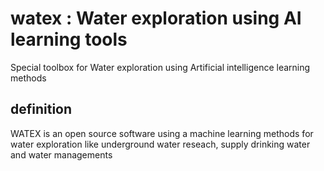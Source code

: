 # watex : Water exploration using AI learning tools

Special toolbox for Water exploration  using Artificial intelligence learning methods

## definition

WATEX is an open source software using a machine learning methods for water exploration like underground water reseach, supply drinking water and water managements 

